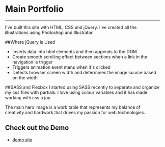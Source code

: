 # Main Portfolio

----

I've built this site with HTML, CSS and jQuery. I've created all the illustrations using Photoshop and Illustrator.

##Where jQuery is Used

* Inserts data into html elements and then appends to the DOM
* Create smooth scrolling effect between sections when a link in the navigation is trigger
* Triggers animation event menu when it's clicked
* Detects browser screen width and determines the image source based on the width


##SASS and Flexbox
I started using SASS recently to separate and organize my css files with partials. I love using colour variables and it has made working with css a joy.

The main hero image is a work table that represents my balance of creativity and hardwork that drives my passion for web technologies. 


## Check out the Demo
* [demo site](https://johnkmeas.github.io/main-portfolio)
